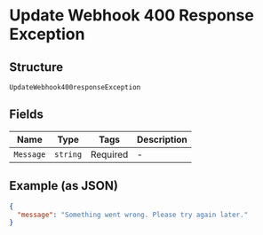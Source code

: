 
# Update Webhook 400 Response Exception

## Structure

`UpdateWebhook400responseException`

## Fields

| Name | Type | Tags | Description |
|  --- | --- | --- | --- |
| `Message` | `string` | Required | - |

## Example (as JSON)

```json
{
  "message": "Something went wrong. Please try again later."
}
```

